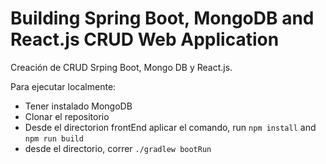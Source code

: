 # Building Spring Boot, MongoDB and React.js CRUD Web Application

Creación de CRUD Srping Boot, Mongo DB y React.js.

Para ejecutar localmente:
* Tener instalado MongoDB
* Clonar el repositorio
* Desde el directorion frontEnd aplicar el comando, run `npm install` and `npm run build`
* desde el directorio, correr `./gradlew bootRun`
